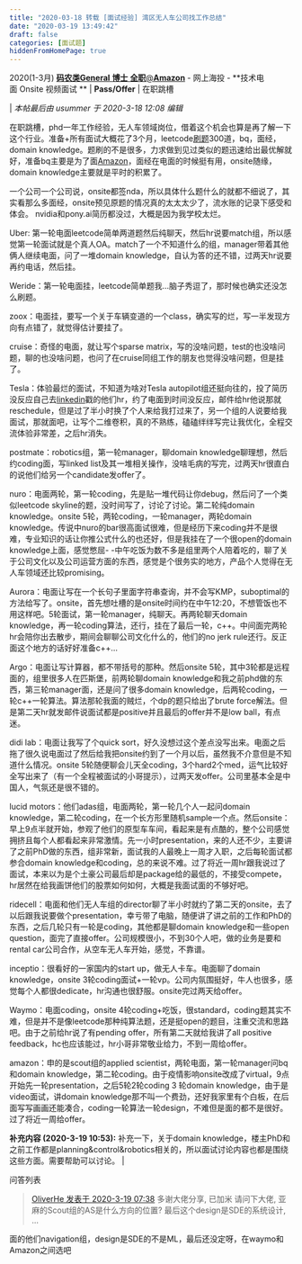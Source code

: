 ```yaml
---
title: "2020-03-18 转载 [面试经验] 湾区无人车公司找工作总结"
date: "2020-03-19 13:49:42"
draft: false
categories: [面试题]
hiddenFromHomePage: true
---
```

2020(1-3月) <u style="overflow-wrap: break-word;">**码农类General** **博士** **全职**@**Amazon**</u> - 网上海投 - **技术电面 Onsite 视频面试 ** | **Pass/Offer** | 在职跳槽

| *本帖最后由 usummer 于 2020-3-18 12:08 编辑*

在职跳槽，phd一年工作经验，无人车领域岗位，借着这个机会也算是再了解一下这个行业。准备+所有面试大概花了3个月，leetcode[刷题](http://www.1point3acres.com/bbs/forum-84-1.html)300道，bq，面经，domain knowledge。题刷的不是很多，力求做到见过类似的题迅速给出最优解就好，准备bq主要是为了面[Amazon](http://www.amazon.com/b?_encoding=UTF8&tag=1p3a-guanlian-20&linkCode=ur2&linkId=89c11e2c5b86155c5422f19cca1e9880&camp=1789&creative=9325&node=5)，面经在电面的时候挺有用，onsite随缘，domain knowledge主要就是平时的积累了。

一个公司一个公司说，onsite都签nda，所以具体什么题什么的就都不细说了，其实看那么多面经，onsite预见原题的情况真的太太太少了，流水账的记录下感受和体会。
nvidia和pony.ai简历都没过，大概是因为我学校太烂。

Uber: 第一轮电面leetcode简单两道题然后纯聊天，然后hr说要match组，所以感觉第一轮面试就是个真人OA。match了一个不知道什么的组，manager带着其他俩人继续电面，问了一堆domain knowledge，自认为答的还不错，过两天hr说要再约电话，然后挂。

Weride：第一轮电面挂，leetcode简单题我…脑子秀逗了，那时候也确实还没怎么刷题。

zoox：电面挂，要写一个关于车辆变道的一个class，确实写的烂，写一半发现方向有点错了，就觉得估计要挂了。

cruise：奇怪的电面，就让写个sparse matrix，写的没啥问题，test的也没啥问题，聊的也没啥问题，也问了在cruise同组工作的朋友也觉得没啥问题，但是挂了。

Tesla：体验最烂的面试，不知道为啥对Tesla autopilot组还挺向往的，投了简历没反应自己去[linkedin](http://redirect.viglink.com/?key=a1aa544c3b328def412653f9fc432107&u=http%3A%2F%2Flinkedin.com)戳的他们hr，约了电面到时间没反应，邮件给hr他说那就reschedule，但是过了半小时换了个人来给我打过来了，另一个组的人说要给我面试，那就面吧，让写个二维卷积，真的不熟练，磕磕绊绊写完让我优化，全程交流体验非常差，之后hr消失。

postmate：robotics组，第一轮manager，聊domain knowledge聊理想，然后约coding面，写linked list及其一堆相关操作，没啥毛病的写完，过两天hr很直白的说他们给另一个candidate发offer了。

nuro：电面两轮，第一轮coding，先是贴一堆代码让你debug，然后问了一个类似leetcode skyline的题，没时间写了，讨论了讨论。第二轮纯domain knowledge。onsite 5轮，两轮coding，一轮manager，两轮domain knowledge。传说中nuro的bar很高面试很难，但是经历下来coding并不是很难，专业知识的话让你推公式什么的也还好，但是我挂在了一个很open的domain knowledge上面，感觉憋屈- -中午吃饭为数不多是组里两个人陪着吃的，聊了关于公司文化以及公司运营方面的东西，感觉是个很务实的地方，产品个人觉得在无人车领域还比较promising。

Aurora：电面让写在一个长句子里面字符串查询，并不会写KMP，suboptimal的方法给写了。onsite，首先想吐槽的是onsite时间约在中午12:20，不想管饭也不用这样吧。5轮面试，第一轮manager，纯聊天。再两轮聊天domain knowledge，再一轮coding算法，还行，挂在了最后一轮，c++。中间面完两轮hr会陪你出去散步，期间会聊聊公司文化什么的，他们的no jerk rule还行。反正面这个地方的话好好准备c++…

Argo：电面让写计算器，都不带括号的那种。然后onsite 5轮，其中3轮都是远程面的，组里很多人在匹斯堡，前两轮聊domain knowledge和我之前phd做的东西，第三轮manager面，还是问了很多domain knowledge，后两轮coding，一轮c++一轮算法。算法那轮我面的贼烂，个dp的题只给出了brute force解法。但是第二天hr就发邮件说面试都是positive并且最后的offer并不是low ball，有点迷。

didi lab：电面让我写了个quick sort，好久没想过这个差点没写出来。电面之后拖了很久说电面过了然后给我把onsite约到了一个月以后，虽然我不介意但是不知道什么情况。onsite 5轮随便聊会儿天全coding，3个hard2个med，运气比较好全写出来了（有一个全程被面试的小哥提示），过两天发offer。公司里基本全是中国人，气氛还是很不错的。

lucid motors：他们adas组，电面两轮，第一轮几个人一起问domain knowledge，第二轮coding，在一个长方形里随机sample一个点。然后onsite：早上9点半就开始，参观了他们的原型车车间，看起来是有点酷的，整个公司感觉拥挤且每个人都看起来非常激情。先一小时presentation，来的人还不少，主要讲了之前PhD做的东西，组非常新，面试我的人最晚上一周才入职，之后每轮面试都参合domain knowledge和coding，总的来说不难。过了将近一周hr跟我说过了面试，本来以为是个土豪公司最后却是package给的最低的，不接受compete，hr居然在给我画饼他们的股票如何如何，大概是我面试面的不够好吧。

ridecell：电面和他们无人车组的director聊了半小时就约了第二天的onsite，去了以后跟我说要做个presentation，幸亏带了电脑，随便讲了讲之前的工作和PhD的东西，之后几轮只有一轮是coding，其他都是聊domain knowledge和一些open question，面完了直接offer。公司规模很小，不到30个人吧，做的业务是要和rental car公司合作，从空车无人车开始，感觉，不靠谱。

inceptio：很看好的一家国内的start up，做无人卡车。电面聊了domain knowledge，onsite 3轮coding面试+一轮vp。公司内氛围挺好，牛人也很多，感觉每个人都很dedicate，hr沟通也很舒服。onsite完过两天给offer。

Waymo：电面coding，onsite 4轮coding+吃饭，很standard，coding题其实不难，但是并不是像leetcode那种纯算法题，还是挺open的题目，注重交流和思路吧。由于之前给hr说了有pending offer，所有第二天就给我讲了all positive feedback，hc也应该能过，hr小哥非常敬业给力，不到一周给offer。

amazon：申的是scout组的applied scientist，两轮电面，第一轮manager问bq和domain knowledge，第二轮coding。由于疫情影响onsite改成了virtual，9点开始先一轮presentation，之后5轮2轮coding 3 轮domain knowledge，由于是video面试，讲domain knowledge那不叫一个费劲，还好我家里有个白板，在后面写写画画还能凑合，coding一轮算法一轮design，不难但是面的都不是很好。过了将近一周给offer。

**补充内容 (2020-3-19 10:53):**
补充一下，关于domain knowledge，楼主PhD和之前工作都是planning&control&robotics相关的，所以面试讨论内容也都是围绕这些方面。需要帮助可以讨论。 |


问答列表

> [OliverHe 发表于 2020-3-19 07:38](https://www.1point3acres.com/bbs/forum.php?mod=redirect&goto=findpost&pid=10507509&ptid=611742)
> 多谢大佬分享, 已加米
> 请问下大佬, 亚麻的Scout组的AS是什么方向的位置?
> 最后这个design是SDE的系统设计, ...

面的他们navigation组，design是SDE的不是ML，最后还没定呀，在waymo和Amazon之间选吧

